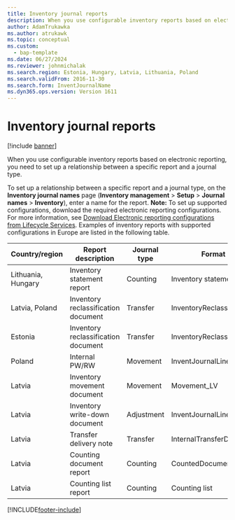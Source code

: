 ```yaml
---
title: Inventory journal reports
description: When you use configurable inventory reports based on electronic reporting, you need to set up a relationship between a specific report and a journal type.
author: AdamTrukawka
ms.author: atrukawk
ms.topic: conceptual
ms.custom: 
  - bap-template
ms.date: 06/27/2024
ms.reviewer: johnmichalak
ms.search.region: Estonia, Hungary, Latvia, Lithuania, Poland
ms.search.validFrom: 2016-11-30
ms.search.form: InventJournalName
ms.dyn365.ops.version: Version 1611
---
```


# Inventory journal reports

[!include [banner](../../includes/banner.md)]

When you use configurable inventory reports based on electronic reporting, you need to set up a relationship between a specific report and a journal type.

To set up a relationship between a specific report and a journal type, on the **Inventory journal names** page (**Inventory management** &gt; **Setup** &gt; **Journal names** &gt; **Inventory**), enter a name for the report. **Note:** To set up supported configurations, download the required electronic reporting configurations. For more information, see [Download Electronic reporting configurations from Lifecycle Services](../../../fin-ops-core/dev-itpro/analytics/download-electronic-reporting-configuration-lcs.md). Examples of inventory reports with supported configurations in Europe are listed in the following table.

| Country/region            |    Report description               | Journal type     |    Format mapping name                  |
|--------------------|-------------------------------------|------------------|-----------------------------------------|
| Lithuania, Hungary | Inventory statement report          | Counting         | Inventory statement (HU, LT)            |
| Latvia, Poland     | Inventory reclassification document | Transfer         | InventoryReclassificationDocument\_PLLV |
| Estonia            | Inventory reclassification document | Transfer         | InventoryReclassificationDocument\_EE   |
| Poland             | Internal PW/RW                      | Movement         | InventJournalLinesDocPL                 |
| Latvia             | Inventory movement document         | Movement         | Movement\_LV                            |
| Latvia             | Inventory write-down document       | Adjustment       | InventJournalLines\_LV                  |
| Latvia             | Transfer delivery note              | Transfer         | InternalTransferDeliveryNote\_LV        |
| Latvia             | Counting document report            | Counting         | CountedDocument\_LV                     |
| Latvia             | Counting list report                | Counting         | Counting list                           |







[!INCLUDE[footer-include](../../../includes/footer-banner.md)]
